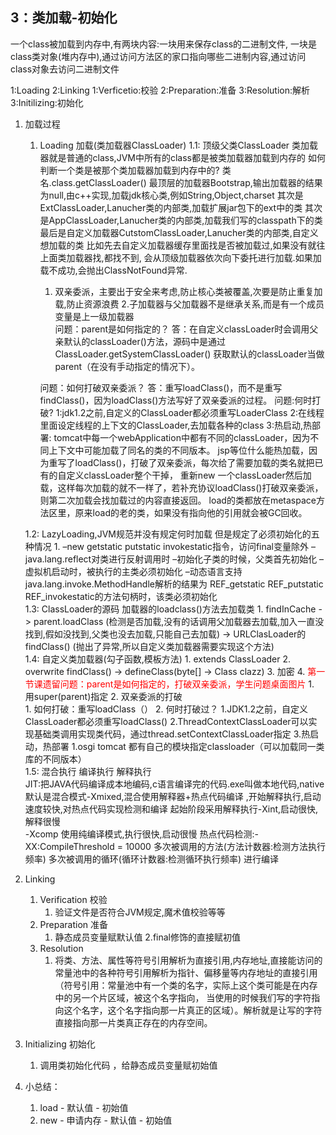 ## 3：类加载-初始化
一个class被加载到内存中,有两块内容:一块用来保存class的二进制文件,
一块是class类对象(堆内存中),通过访问方法区的家口指向哪些二进制内容,通过访问class对象去访问二进制文件
 
1:Loading
2:Linking
    1:Verficetio:校验
    2:Preparation:准备
    3:Resolution:解析
3:Initilizing:初始化

1. 加载过程
   1. Loading  加载(类加载器ClassLoader)
   1.1: 顶级父类ClassLoader
   类加载器就是普通的class,JVM中所有的class都是被类加载器加载到内存的
   如何判断一个类是被那个类加载器加载到内存中的?  类名.class.getClassLoader()
   最顶层的加载器Bootstrap,输出加载器的结果为null,由c++实现,加载jdk核心类,例如String,Object,charset
   其次是ExtClassLoader,Lanucher类的内部类,加载扩展jar包下的ext中的类
   其次是AppClassLoader,Lanucher类的内部类,加载我们写的classpath下的类
   最后是自定义加载器CutstomClassLoader,Lanucher类的内部类,自定义想加载的类
     比如先去自定义加载器缓存里面找是否被加载过,如果没有就往上面类加载器找,都找不到,
     会从顶级加载器依次向下委托进行加载.如果加载不成功,会抛出ClassNotFound异常.
       1. 双亲委派，主要出于安全来考虑,防止核心类被覆盖,次要是防止重复加载,防止资源浪费
       2.子加载器与父加载器不是继承关系,而是有一个成员变量是上一级加载器      
       问题：parent是如何指定的？
       答：在自定义classLoader时会调用父亲默认的classLoader()方法，源码中是通过 ClassLoader.getSystemClassLoader() 
          获取默认的classLoader当做parent（在没有手动指定的情况下）。
       
       问题：如何打破双亲委派？
       答：重写loadClass()，而不是重写findClass()，因为loadClass()方法写好了双亲委派的过程。
       问题:何时打破?
       1:jdk1.2之前,自定义的ClassLoader都必须重写LoaderClass
       2:在线程里面设定线程的上下文的ClassLoader,去加载各种的class
       3:热启动,热部署:
       tomcat中每一个webApplication中都有不同的classLoader，因为不同上下文中可能加载了同名的类的不同版本。
       jsp等位什么能热加载，因为重写了loadClass()，打破了双亲委派，每次给了需要加载的类名就把已有的自定义classLoader整个干掉，
       重新new 一个classLoader然后加载，这样每次加载的就不一样了，若补充协议loadClass()打破双亲委派，则第二次加载会找加载过的内容直接返回。
       load的类都放在metaspace方法区里，原来load的老的类，如果没有指向他的引用就会被GC回收。
       
   1.2: LazyLoading,JVM规范并没有规定何时加载 但是规定了必须初始化的五种情况
         1. –new getstatic putstatic invokestatic指令，访问final变量除外
            –java.lang.reflect对类进行反射调用时
            –初始化子类的时候，父类首先初始化
            –虚拟机启动时，被执行的主类必须初始化
            –动态语言支持java.lang.invoke.MethodHandle解析的结果为
            REF_getstatic REF_putstatic REF_invokestatic的方法句柄时，该类必须初始化    
   1.3: ClassLoader的源码
        加载器的loadclass()方法去加载类
         1. findInCache -> parent.loadClass
         (检测是否加载,没有的话调用父加载器去加载,加入一直没找到,假如没找到,父类也没去加载,只能自己去加载) 
          -> URLClasLoader的findClass() (抛出了异常,所以自定义类加载器需要实现这个方法)  
   1.4: 自定义类加载器(勾子函数,模板方法)
         1. extends ClassLoader
         2. overwrite findClass() -> defineClass(byte[] -> Class clazz)
         3. 加密
         4. <font color=red>第一节课遗留问题：parent是如何指定的，打破双亲委派，学生问题桌面图片</font>
            1. 用super(parent)指定
            2. 双亲委派的打破  
               1. 如何打破：重写loadClass（）
               2. 何时打破过？
                  1.JDK1.2之前，自定义ClassLoader都必须重写loadClass()
                  2.ThreadContextClassLoader可以实现基础类调用实现类代码，通过thread.setContextClassLoader指定
                  3.热启动，热部署
                     1.osgi tomcat 都有自己的模块指定classloader（可以加载同一类库的不同版本）  
   1.5: 混合执行 编译执行 解释执行   
         JIT:把JAVA代码编译成本地编码,c语言编译完的代码.exe叫做本地代码,native
         默认是混合模式-Xmixed,混合使用解释器+热点代码编译 ,开始解释执行,启动速度较快,对热点代码实现检测和编译 
         起始阶段采用解释执行-Xint,启动很快,解释很慢        
         -Xcomp 使用纯编译模式,执行很快,启动很慢 
         热点代码检测:-XX:CompileThreshold = 10000
         多次被调用的方法(方法计数器:检测方法执行频率)
         多次被调用的循环(循环计数器:检测循环执行频率)
         进行编译
      
2. Linking 
      1. Verification 校验
         1. 验证文件是否符合JVM规定,魔术值校验等等
      2. Preparation  准备
         1. 静态成员变量赋默认值 
         2.final修饰的直接赋初值
      3. Resolution    
         1. 将类、方法、属性等符号引用解析为直接引用,内存地址,直接能访问的
            常量池中的各种符号引用解析为指针、偏移量等内存地址的直接引用
            （符号引用：常量池中有一个类的名字，实际上这个类可能是在内存中的另一个片区域，被这个名字指向，
            当使用的时候我们写的字符指向这个名字，这个名字指向那一片真正的区域）。解析就是让写的字符直接指向那一片类真正存在的内存空间。
      
3. Initializing    初始化
      1. 调用类初始化代码 <clinit>，给静态成员变量赋初始值
   
2. 小总结：

   1. load - 默认值 - 初始值
   2. new - 申请内存 - 默认值 - 初始值